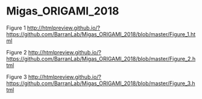 # Migas_ORIGAMI_2018

Figure 1
http://htmlpreview.github.io/?https://github.com/BarranLab/Migas_ORIGAMI_2018/blob/master/Figure_1.html

Figure 2
http://htmlpreview.github.io/?https://github.com/BarranLab/Migas_ORIGAMI_2018/blob/master/Figure_2.html

Figure 3 
http://htmlpreview.github.io/?https://github.com/BarranLab/Migas_ORIGAMI_2018/blob/master/Figure_3.html
